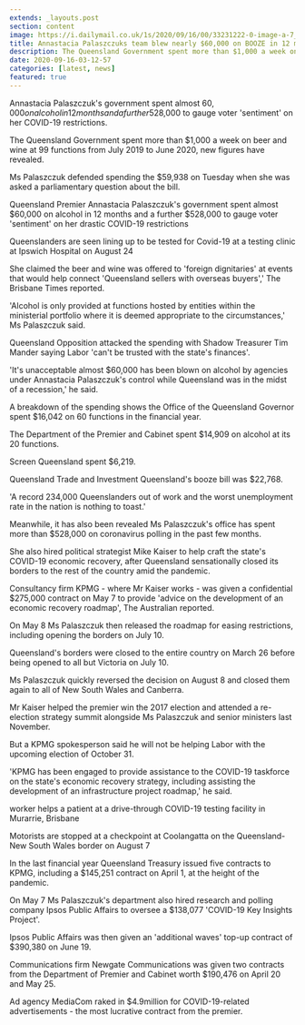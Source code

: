 ```yaml
---
extends: _layouts.post
section: content
image: https://i.dailymail.co.uk/1s/2020/09/16/00/33231222-0-image-a-7_1600213586388.jpg 
title: Annastacia Palaszczuks team blew nearly $60,000 on BOOZE in 12 months 
description: The Queensland Government spent more than $1,000 a week on beer and wine at 99 functions from July 2019 to June 2020, new figures have revealed. 
date: 2020-09-16-03-12-57 
categories: [latest, news] 
featured: true 
--- 
```

Annastacia Palaszczuk's government spent almost $60,000 on alcohol in 12 months and a further $528,000 to gauge voter 'sentiment' on her COVID-19 restrictions.

The Queensland Government spent more than $1,000 a week on beer and wine at 99 functions from July 2019 to June 2020, new figures have revealed.

Ms Palaszczuk defended spending the $59,938 on Tuesday when she was asked a parliamentary question about the bill. 

Queensland Premier Annastacia Palaszczuk's government spent almost $60,000 on alcohol in 12 months and a further $528,000 to gauge voter 'sentiment' on her drastic COVID-19 restrictions

Queenslanders are seen lining up to be tested for Covid-19 at a testing clinic at Ipswich Hospital on August 24

She claimed the beer and wine was offered to 'foreign dignitaries' at events that would help connect 'Queensland sellers with overseas buyers',' The Brisbane Times reported.

'Alcohol is only provided at functions hosted by entities within the ministerial portfolio where it is deemed appropriate to the circumstances,' Ms Palaszczuk said.

Queensland Opposition attacked the spending with Shadow Treasurer Tim Mander saying Labor 'can't be trusted with the state's finances'.

'It's unacceptable almost $60,000 has been blown on alcohol by agencies under Annastacia Palaszczuk's control while Queensland was in the midst of a recession,' he said. 

A breakdown of the spending shows the Office of the Queensland Governor spent $16,042 on 60 functions in the financial year.

The Department of the Premier and Cabinet spent $14,909 on alcohol at its 20 functions.

Screen Queensland spent $6,219.

Queensland Trade and Investment Queensland's booze bill was $22,768.  

'A record 234,000 Queenslanders out of work and the worst unemployment rate in the nation is nothing to toast.'

Meanwhile, it has also been revealed Ms Palaszczuk's office has spent more than $528,000 on corona­virus polling in the past few months.

She also hired political strategist Mike Kaiser to help craft the state's COVID-19 economic recovery, after Queensland sensationally closed its borders to the rest of the country amid the pandemic.

Consultancy firm KPMG - where Mr Kaiser works - was given a confidential $275,000 contract on May 7 to provide 'advice on the development of an economic recovery roadmap', The Australian reported.

On May 8 Ms Palas­zczuk then released the roadmap for easing restrictions, including opening the borders on July 10.

Queensland's borders were closed to the entire country on March 26 before being opened to all but Victoria on July 10.

Ms Palas­zczuk quickly reversed the decision on August 8 and closed them again to all of New South Wales and Canberra.

Mr Kaiser helped the premier win the 2017 election and attended a re-election strategy summit alongside Ms Palaszczuk and senior ministers last November.

But a KPMG spokesperson said he will not be helping Labor with the upcoming election of October 31.

'KPMG has been engaged to provide assistance to the COVID-19 taskforce on the state's economic recovery strategy, including assisting the development of an infrastructure project roadmap,' he said. 

worker helps a patient at a drive-through COVID-19 testing facility in Murarrie, Brisbane

Motorists are stopped at a checkpoint at Coolangatta on the Queensland-New South Wales border on August 7

In the last financial year Queensland Treasury issued five contracts to KPMG, including a $145,251 contract on April 1, at the height of the pandemic.

On May 7 Ms Palaszczuk's department also hired research and polling company Ipsos Public Affairs to oversee a $138,077 'COVID-19 Key Insights Project'.

Ipsos Public Affairs was then given an 'additional waves' top-up contract of $390,380 on June 19.

Communications firm Newgate Communications was given two contracts from the Department of Premier and Cabinet worth $190,476 on April 20 and May 25.

Ad agency MediaCom raked in $4.9million for COVID-19-related advertisements - the most lucrative contract from the premier.   

